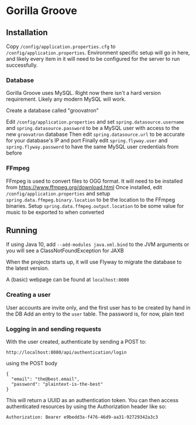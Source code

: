 # Gorilla Groove

## Installation

Copy `/config/application.properties.cfg` to `/config/application.properties`. Environment specific setup will go in here, and likely every item in it will need to be configured for the server to run successfully.

### Database
Gorilla Groove uses MySQL. Right now there isn't a hard version requirement. Likely any modern MySQL will work.

Create a database called "groovatron"

Edit `/config/application.properties` and set `spring.datasource.username` and `spring.datasource.password` to be a MySQL user with access to the new `groovatron` database
Then edit `spring.datasource.url` to be accurate for your database's IP and port
Finally edit `spring.flyway.user` and `spring.flyway.password` to have the same MySQL user credentials from before

### FFmpeg

FFmpeg is used to convert files to OGG format. It will need to be installed from https://www.ffmpeg.org/download.html
Once installed, edit `/config/application.properties` and setup `spring.data.ffmpeg.binary.location` to be the location to the FFmpeg binaries.
Setup `spring.data.ffmpeg.output.location` to be some value for music to be exported to when converted

## Running

If using Java 10, add `--add-modules java.xml.bind` to the JVM arguments or you will see a ClassNotFoundException for JAXB

When the projects starts up, it will use Flyway to migrate the database to the latest version.

A (basic) webpage can be found at `localhost:8080` 

### Creating a user

User accounts are invite only, and the first user has to be created by hand in the DB
Add an entry to the `user` table. The password is, for now, plain text

### Logging in and sending requests
With the user created, authenticate by sending a POST to:

`http://localhost:8080/api/authentication/login`

using the POST body
```$xslt
{ 
  "email": "the@best.email",
  "password": "plaintext-is-the-best"
}
```

This will return a UUID as an authentication token. You can then access authenticated resources by using the Authorization header like so:
```
Authorization: Bearer e9bedd3a-f476-46d9-aa31-92729342a3c3
```
